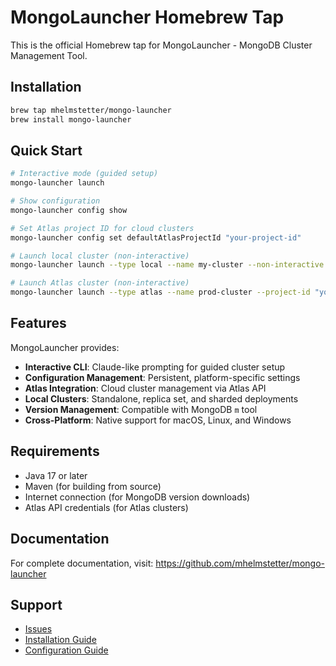 # MongoLauncher Homebrew Tap

This is the official Homebrew tap for MongoLauncher - MongoDB Cluster Management Tool.

## Installation

```bash
brew tap mhelmstetter/mongo-launcher
brew install mongo-launcher
```

## Quick Start

```bash
# Interactive mode (guided setup)
mongo-launcher launch

# Show configuration
mongo-launcher config show

# Set Atlas project ID for cloud clusters
mongo-launcher config set defaultAtlasProjectId "your-project-id"

# Launch local cluster (non-interactive)
mongo-launcher launch --type local --name my-cluster --non-interactive

# Launch Atlas cluster (non-interactive)
mongo-launcher launch --type atlas --name prod-cluster --project-id "your-project-id" --non-interactive
```

## Features

MongoLauncher provides:

- **Interactive CLI**: Claude-like prompting for guided cluster setup
- **Configuration Management**: Persistent, platform-specific settings
- **Atlas Integration**: Cloud cluster management via Atlas API
- **Local Clusters**: Standalone, replica set, and sharded deployments
- **Version Management**: Compatible with MongoDB `m` tool
- **Cross-Platform**: Native support for macOS, Linux, and Windows

## Requirements

- Java 17 or later
- Maven (for building from source)
- Internet connection (for MongoDB version downloads)
- Atlas API credentials (for Atlas clusters)

## Documentation

For complete documentation, visit: https://github.com/mhelmstetter/mongo-launcher

## Support

- [Issues](https://github.com/mhelmstetter/mongo-launcher/issues)
- [Installation Guide](https://github.com/mhelmstetter/mongo-launcher/blob/main/INSTALL.md)
- [Configuration Guide](https://github.com/mhelmstetter/mongo-launcher#configuration)